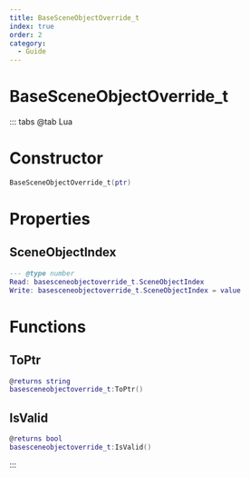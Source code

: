 ```yaml
---
title: BaseSceneObjectOverride_t
index: true
order: 2
category:
  - Guide
---
```


# BaseSceneObjectOverride_t

::: tabs
@tab Lua
# Constructor
```lua
BaseSceneObjectOverride_t(ptr)
```
# Properties
## SceneObjectIndex 
```lua
--- @type number
Read: basesceneobjectoverride_t.SceneObjectIndex
Write: basesceneobjectoverride_t.SceneObjectIndex = value
```
# Functions
## ToPtr
```lua
@returns string
basesceneobjectoverride_t:ToPtr()
```
## IsValid
```lua
@returns bool
basesceneobjectoverride_t:IsValid()
```

:::